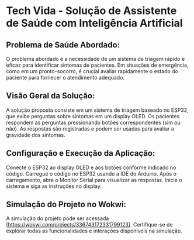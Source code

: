 # Tech Vida - Solução de Assistente de Saúde com Inteligência Artificial

## Problema de Saúde Abordado:

O problema abordado é a necessidade de um sistema de triagem rápido e eficaz para identificar sintomas de pacientes. Em situações de emergência, como em um pronto-socorro, é crucial avaliar rapidamente o estado do paciente para fornecer o atendimento adequado.

## Visão Geral da Solução:

A solução proposta consiste em um sistema de triagem baseado no ESP32, que exibe perguntas sobre sintomas em um display OLED. Os pacientes respondem às perguntas pressionando botões correspondentes (sim ou não). As respostas são registradas e podem ser usadas para avaliar a gravidade dos sintomas.

## Configuração e Execução da Aplicação:

Conecte o ESP32 ao display OLED e aos botões conforme indicado no código.
Carregue o código no ESP32 usando a IDE do Arduino.
Após o carregamento, abra o Monitor Serial para visualizar as respostas.
Inicie o sistema e siga as instruções no display.

## Simulação do Projeto no Wokwi:

A simulação do projeto pode ser acessada [https://wokwi.com/projects/336743172331799123]. Certifique-se de explorar todas as funcionalidades e interações disponíveis na simulação.
